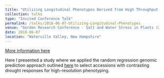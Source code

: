 ```yaml
---
title: "Utilizing Longitudinal Phenotypes Derived from High Throughput Phenotyping to Study and Improve Adaptation to Water Limitation in Rice"
collection: talks
type: "Invited Conference Talk"
permalink: /talks/2018-06-07-Utilizing-Longitudinal-Phenotypes
venue: "Gordon Research Conference - Salt and Water Stress in Plants (2018)"
date: 2018-06-07
location: "Waterville Valley, New Hampshire"
---
```


[More information here](http://example2.com)

Here I presented a study where we applied the random regression genomic prediction approach outlined [here](https://www.biorxiv.org/content/early/2018/05/11/319897) to select accessions with contrasting drought responses for high-resolution phenotyping.
